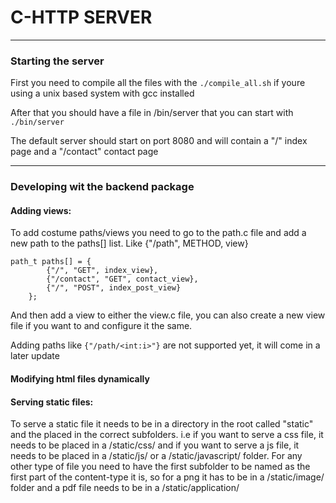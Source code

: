 # C-HTTP SERVER

---

### Starting the server

First you need to compile all the files with the `./compile_all.sh` if youre using a unix based system with gcc installed

After that you should have a file in /bin/server that you can start with `./bin/server`

The default server should start on port 8080 and will contain a "/" index page and a "/contact" contact page

---

### Developing wit the backend package

#### Adding views:
To add costume paths/views you need to go to the path.c file and add a new path to the paths[] list. Like {"/path", METHOD, view}
```
path_t paths[] = { 
        {"/", "GET", index_view},
        {"/contact", "GET", contact_view},
        {"/", "POST", index_post_view}
    };
``` 

And then add a view to either the view.c file, you can also create a new view file if you want to and configure it the same.

Adding paths like `{"/path/<int:i>"}` are not supported yet, it will come in a later update

#### Modifying html files dynamically


#### Serving static files:
To serve a static file it needs to be in a directory in the root called "static" and the placed in the correct subfolders.
i.e if you want to serve a css file, it needs to be placed in a /static/css/ and if you want to serve a js file, it needs to be placed in a /static/js/ or a /static/javascript/ folder.
For any other type of file you need to have the first subfolder to be named as the first part of the content-type it is, so for a png it has to be in a /static/image/ folder and a pdf file needs to be in a /static/application/